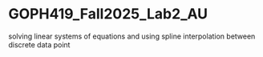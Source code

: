 # GOPH419_Fall2025_Lab2_AU
solving linear systems of equations and using spline interpolation between discrete data point
